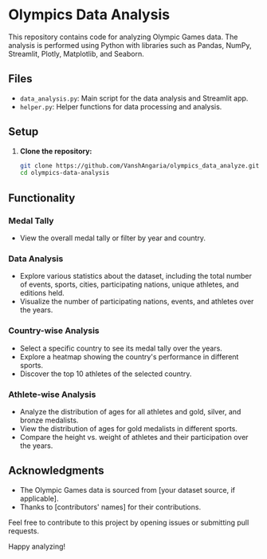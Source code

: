 # Olympics Data Analysis

This repository contains code for analyzing Olympic Games data. The analysis is performed using Python with libraries such as Pandas, NumPy, Streamlit, Plotly, Matplotlib, and Seaborn.

## Files

- `data_analysis.py`: Main script for the data analysis and Streamlit app.
- `helper.py`: Helper functions for data processing and analysis.

## Setup

1. **Clone the repository:**

   ```bash
   git clone https://github.com/VanshAngaria/olympics_data_analyze.git
   cd olympics-data-analysis

## Functionality

### Medal Tally

- View the overall medal tally or filter by year and country.

### Data Analysis

- Explore various statistics about the dataset, including the total number of events, sports, cities, participating nations, unique athletes, and editions held.
- Visualize the number of participating nations, events, and athletes over the years.

### Country-wise Analysis

- Select a specific country to see its medal tally over the years.
- Explore a heatmap showing the country's performance in different sports.
- Discover the top 10 athletes of the selected country.

### Athlete-wise Analysis

- Analyze the distribution of ages for all athletes and gold, silver, and bronze medalists.
- View the distribution of ages for gold medalists in different sports.
- Compare the height vs. weight of athletes and their participation over the years.

## Acknowledgments

- The Olympic Games data is sourced from [your dataset source, if applicable].
- Thanks to [contributors' names] for their contributions.

Feel free to contribute to this project by opening issues or submitting pull requests.

Happy analyzing!
